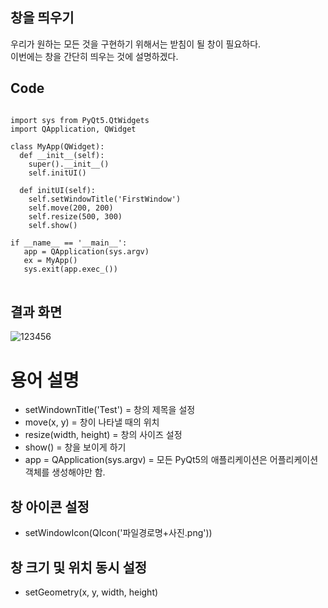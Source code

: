 ## 창을 띄우기

우리가 원하는 모든 것을 구현하기 위해서는 받침이 될 창이 필요하다.      
이번에는 창을 간단히 띄우는 것에 설명하겠다.

## Code
<pre>
<code>
import sys from PyQt5.QtWidgets    
import QApplication, QWidget     

class MyApp(QWidget):      
  def __init__(self):      
    super().__init__()     
    self.initUI()      
  
  def initUI(self):     
    self.setWindowTitle('FirstWindow')      
    self.move(200, 200)     
    self.resize(500, 300)     
    self.show()     
    
if __name__ == '__main__':       
   app = QApplication(sys.argv)     
   ex = MyApp()      
   sys.exit(app.exec_())     
</code>
</pre>

## 결과 화면

![123456](https://user-images.githubusercontent.com/64456822/152273205-e5c35e97-8cfa-42c0-8558-0cc2deba64e4.JPG)

# 용어 설명

* setWindownTitle('Test') = 창의 제목을 설정
* move(x, y) = 창이 나타낼 때의 위치
* resize(width, height) = 창의 사이즈 설정
* show() = 창을 보이게 하기
* app = QApplication(sys.argv) = 모든 PyQt5의 애플리케이션은 어플리케이션 객체를 생성해야만 함.

## 창 아이콘 설정

* setWindowIcon(QIcon('파일경로명+사진.png'))

## 창 크기 및 위치 동시 설정

* setGeometry(x, y, width, height)

